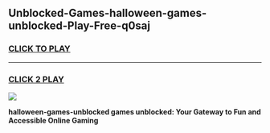 
## Unblocked-Games-halloween-games-unblocked-Play-Free-q0saj
<h3>
<a href="https://premium76.site?title=halloween-games-unblocked&ref=19M">CLICK TO PLAY</a></h3>
<hr>

<h3>
<a href="https://premium76.site?title=halloween-games-unblocked&ref=19M">CLICK 2 PLAY</a>
  
</h3>

<a href="https://premium76.site?title=halloween-games-unblocked&ref=19M"><img src="https://clearcache.store/games.png"></a>


**halloween-games-unblocked games unblocked: Your Gateway to Fun and Accessible Online Gaming**
